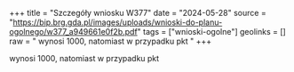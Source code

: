 +++
title = "Szczegóły wniosku W377"
date = "2024-05-28"
source = "https://bip.brg.gda.pl/images/uploads/wnioski-do-planu-ogolnego/w377_a949661e0f2b.pdf"
tags = ["wnioski-ogolne"]
geolinks = []
raw = " wynosi 1000, natomiast w przypadku pkt "
+++

 wynosi 1000, natomiast w przypadku pkt 


